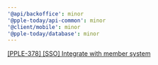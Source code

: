 ```yaml
---
'@api/backoffice': minor
'@pple-today/api-common': minor
'@client/mobile': minor
'@pple-today/database': minor
---
```


[[PPLE-378] [SSO] Integrate with member system](https://linear.app/snts/issue/PPLE-378/sso-integrate-with-member-system)
